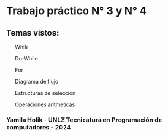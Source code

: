 <h1>Trabajo práctico N° 3 y N° 4</h1>
<h2>Temas vistos: </h2>
<ul>While</ul>
<ul>Do-While</ul>
<ul>For</ul>
<ul>Diagrama de flujo</ul>
<ul>Estructuras de selección</ul>
<ul>Operaciones aritméticas</ul>

<h3>Yamila Holik - UNLZ Tecnicatura en Programación de computadores - 2024 </h3>

